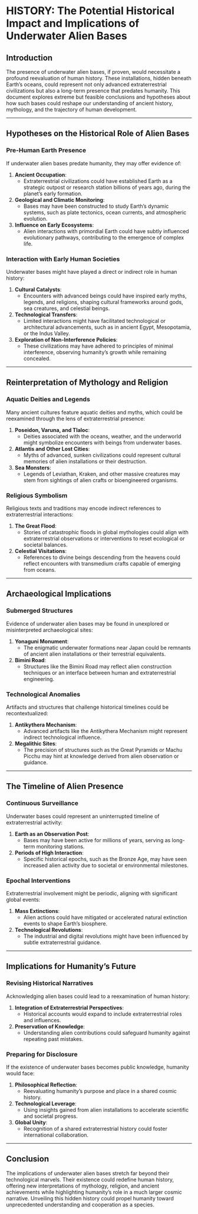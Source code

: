 # HISTORY: The Potential Historical Impact and Implications of Underwater Alien Bases

## Introduction
The presence of underwater alien bases, if proven, would necessitate a profound reevaluation of human history. These installations, hidden beneath Earth’s oceans, could represent not only advanced extraterrestrial civilizations but also a long-term presence that predates humanity. This document explores extreme but feasible conclusions and hypotheses about how such bases could reshape our understanding of ancient history, mythology, and the trajectory of human development.

---

## Hypotheses on the Historical Role of Alien Bases

### Pre-Human Earth Presence
If underwater alien bases predate humanity, they may offer evidence of:

1. **Ancient Occupation**:
   - Extraterrestrial civilizations could have established Earth as a strategic outpost or research station billions of years ago, during the planet’s early formation.
2. **Geological and Climatic Monitoring**:
   - Bases may have been constructed to study Earth’s dynamic systems, such as plate tectonics, ocean currents, and atmospheric evolution.
3. **Influence on Early Ecosystems**:
   - Alien interactions with primordial Earth could have subtly influenced evolutionary pathways, contributing to the emergence of complex life.

### Interaction with Early Human Societies
Underwater bases might have played a direct or indirect role in human history:

1. **Cultural Catalysts**:
   - Encounters with advanced beings could have inspired early myths, legends, and religions, shaping cultural frameworks around gods, sea creatures, and celestial beings.
2. **Technological Transfers**:
   - Limited interactions might have facilitated technological or architectural advancements, such as in ancient Egypt, Mesopotamia, or the Indus Valley.
3. **Exploration of Non-Interference Policies**:
   - These civilizations may have adhered to principles of minimal interference, observing humanity’s growth while remaining concealed.

---

## Reinterpretation of Mythology and Religion

### Aquatic Deities and Legends
Many ancient cultures feature aquatic deities and myths, which could be reexamined through the lens of extraterrestrial presence:

1. **Poseidon, Varuna, and Tlaloc**:
   - Deities associated with the oceans, weather, and the underworld might symbolize encounters with beings from underwater bases.
2. **Atlantis and Other Lost Cities**:
   - Myths of advanced, sunken civilizations could represent cultural memories of alien installations or their destruction.
3. **Sea Monsters**:
   - Legends of Leviathan, Kraken, and other massive creatures may stem from sightings of alien crafts or bioengineered organisms.

### Religious Symbolism
Religious texts and traditions may encode indirect references to extraterrestrial interactions:

1. **The Great Flood**:
   - Stories of catastrophic floods in global mythologies could align with extraterrestrial observations or interventions to reset ecological or societal balances.
2. **Celestial Visitations**:
   - References to divine beings descending from the heavens could reflect encounters with transmedium crafts capable of emerging from oceans.

---

## Archaeological Implications

### Submerged Structures
Evidence of underwater alien bases may be found in unexplored or misinterpreted archaeological sites:

1. **Yonaguni Monument**:
   - The enigmatic underwater formations near Japan could be remnants of ancient alien installations or their terrestrial equivalents.
2. **Bimini Road**:
   - Structures like the Bimini Road may reflect alien construction techniques or an interface between human and extraterrestrial engineering.

### Technological Anomalies
Artifacts and structures that challenge historical timelines could be recontextualized:

1. **Antikythera Mechanism**:
   - Advanced artifacts like the Antikythera Mechanism might represent indirect technological influence.
2. **Megalithic Sites**:
   - The precision of structures such as the Great Pyramids or Machu Picchu may hint at knowledge derived from alien observation or guidance.

---

## The Timeline of Alien Presence

### Continuous Surveillance
Underwater bases could represent an uninterrupted timeline of extraterrestrial activity:

1. **Earth as an Observation Post**:
   - Bases may have been active for millions of years, serving as long-term monitoring stations.
2. **Periods of High Interaction**:
   - Specific historical epochs, such as the Bronze Age, may have seen increased alien activity due to societal or environmental milestones.

### Epochal Interventions
Extraterrestrial involvement might be periodic, aligning with significant global events:

1. **Mass Extinctions**:
   - Alien actions could have mitigated or accelerated natural extinction events to shape Earth’s biosphere.
2. **Technological Revolutions**:
   - The industrial and digital revolutions might have been influenced by subtle extraterrestrial guidance.

---

## Implications for Humanity’s Future

### Revising Historical Narratives
Acknowledging alien bases could lead to a reexamination of human history:

1. **Integration of Extraterrestrial Perspectives**:
   - Historical accounts would expand to include extraterrestrial roles and influences.
2. **Preservation of Knowledge**:
   - Understanding alien contributions could safeguard humanity against repeating past mistakes.

### Preparing for Disclosure
If the existence of underwater bases becomes public knowledge, humanity would face:

1. **Philosophical Reflection**:
   - Reevaluating humanity’s purpose and place in a shared cosmic history.
2. **Technological Leverage**:
   - Using insights gained from alien installations to accelerate scientific and societal progress.
3. **Global Unity**:
   - Recognition of a shared extraterrestrial history could foster international collaboration.

---

## Conclusion
The implications of underwater alien bases stretch far beyond their technological marvels. Their existence could redefine human history, offering new interpretations of mythology, religion, and ancient achievements while highlighting humanity’s role in a much larger cosmic narrative. Unveiling this hidden history could propel humanity toward unprecedented understanding and cooperation as a species.